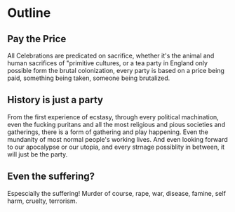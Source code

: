 # Outline

## Pay the Price

All Celebrations are predicated on sacrifice, whether it's the animal and human sacrifices of "primitive cultures, or a tea party in England only possible form the brutal colonization, every party is based on a price being paid, something being taken, someone being brutalized.

## History is just a party 

From the first experience of ecstasy, through every political machination, even the fucking puritans and all the most religious and pious societies and gatherings, there is a form of gathering and play happening. Even the mundanity of most normal people's working lives. And even looking forward to our apocalypse or our utopia, and every strnage possiblity in between, it will just be the party. 

## Even the suffering?

Espescially the suffering! Murder of course, rape, war, disease, famine, self harm, cruelty, terrorism.



